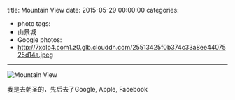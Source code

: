 title: Mountain View
date: 2015-05-29 00:00:00
categories:
- photo
tags:
- 山景城
- Google
photos:
- http://7xqlo4.com1.z0.glb.clouddn.com/25513425f0b374c33a8ee4407525d14a.jpeg
---

![Mountain View](http://7xqlo4.com1.z0.glb.clouddn.com/37355485dca6e88ce7afb25b21d75b4b.jpeg)

我是去朝圣的，先后去了Google, Apple, Facebook